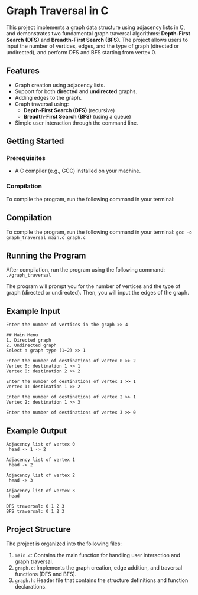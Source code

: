 # Graph Traversal in C
This project implements a graph data structure using adjacency lists in C, 
and demonstrates two fundamental graph traversal algorithms: **Depth-First Search (DFS)** and **Breadth-First Search (BFS)**. 
The project allows users to input the number of vertices, edges, and the type of graph (directed or undirected), and perform DFS and BFS starting from vertex 0.

## Features
- Graph creation using adjacency lists.
- Support for both **directed** and **undirected** graphs.
- Adding edges to the graph.
- Graph traversal using:
  - **Depth-First Search (DFS)** (recursive)
  - **Breadth-First Search (BFS)** (using a queue)
- Simple user interaction through the command line.

## Getting Started
### Prerequisites
- A C compiler (e.g., GCC) installed on your machine.

### Compilation
To compile the program, run the following command in your terminal:

## Compilation
To compile the program, run the following command in your terminal:
`gcc -o graph_traversal main.c graph.c`

## Running the Program
After compilation, run the program using the following command:
`./graph_traversal`

The program will prompt you for the number of vertices and the type of graph (directed or undirected). 
Then, you will input the edges of the graph.

## Example Input
```
Enter the number of vertices in the graph >> 4

## Main Menu
1. Directed graph
2. Undirected graph
Select a graph type (1~2) >> 1

Enter the number of destinations of vertex 0 >> 2
Vertex 0: destination 1 >> 1
Vertex 0: destination 2 >> 2

Enter the number of destinations of vertex 1 >> 1
Vertex 1: destination 1 >> 2

Enter the number of destinations of vertex 2 >> 1
Vertex 2: destination 1 >> 3

Enter the number of destinations of vertex 3 >> 0
```


## Example Output
```
Adjacency list of vertex 0
 head -> 1 -> 2

Adjacency list of vertex 1
 head -> 2

Adjacency list of vertex 2
 head -> 3

Adjacency list of vertex 3
 head 

DFS traversal: 0 1 2 3 
BFS traversal: 0 1 2 3
```

## Project Structure
The project is organized into the following files:

1. `main.c`: Contains the main function for handling user interaction and graph traversal.
2. `graph.c`: Implements the graph creation, edge addition, and traversal functions (DFS and BFS).
3. `graph.h`: Header file that contains the structure definitions and function declarations.
